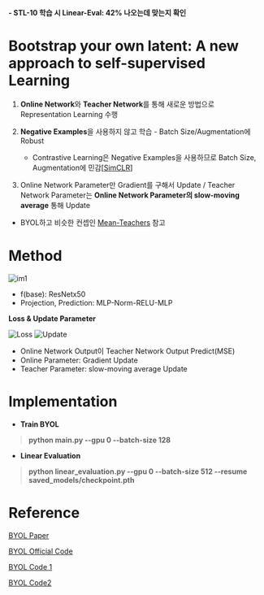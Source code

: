 **- STL-10 학습 시 Linear-Eval: 42% 나오는데 맞는지 확인**

# Bootstrap your own latent: A new approach to self-supervised Learning

1. **Online Network**와 **Teacher Network**를 통해 새로운 방법으로 Representation Learning 수행
2. **Negative Examples**을 사용하지 않고 학습 - Batch Size/Augmentation에 Robust

    - Contrastive Learning은 Negative Examples을 사용하므로 Batch Size, Augmentation에 민감[[SimCLR](https://arxiv.org/abs/2002.05709)]

3. Online Network Parameter만 Gradient를 구해서 Update / Teacher Network Parameter는 **Online Network Parameter의 slow-moving average**
통해 Update

* BYOL하고 비슷한 컨셉인 [Mean-Teachers](https://arxiv.org/abs/1703.01780) 참고

# Method

![im1](https://user-images.githubusercontent.com/76771847/161025114-35b73611-1137-4fbf-8e9b-061c66aa3b86.png)

- f(base): ResNetx50
- Projection, Prediction: MLP-Norm-RELU-MLP

**Loss & Update Parameter**

![Loss](https://user-images.githubusercontent.com/76771847/161025113-4216b071-e4eb-47cf-aad6-08970e868a1d.png)
![Update](https://user-images.githubusercontent.com/76771847/161025109-3b02c6da-7c6a-4c78-ae86-92399932252b.png)

- Online Network Output이 Teacher Network Output Predict(MSE)
- Online Parameter: Gradient Update
- Teacher Parameter: slow-moving average Update

# Implementation

- **Train BYOL**
> **python main.py --gpu 0 --batch-size 128**

- **Linear Evaluation**
> **python linear_evaluation.py --gpu 0 --batch-size 512 --resume saved_models/checkpoint.pth**

# Reference
[BYOL Paper](https://arxiv.org/abs/2006.07733)

[BYOL Official Code](https://github.com/deepmind/deepmind-research/tree/master/byol)

[BYOL Code 1](https://github.com/lucidrains/byol-pytorch)

[BYOL Code2 ](https://github.com/sthalles/PyTorch-BYOL)
